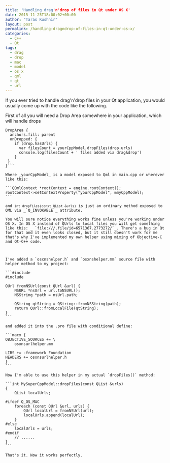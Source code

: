 ```yaml
---
title: 'Handling drag'n'drop of files in Qt under OS X'
date: 2015-11-25T18:00:02+00:00
author: "Taras Kushnir"
layout: post
permalink: /handling-dragndrop-of-files-in-qt-under-os-x/
categories:
  - C++
  - Qt
tags:
  - drag
  - drop
  - mac
  - model
  - os x
  - qml
  - qt
  - url
---
```

If you ever tried to handle drag'n'drop files in your Qt application, you would usually come up with the code like the following.
  
First of all you will need a Drop Area somewhere in your application, which will handle drops

<pre><code class="language-javascript">DropArea {
  anchors.fill: parent
  onDropped: {
    if (drop.hasUrls) {
      var filesCount = yourCppModel.dropFiles(drop.urls)
      console.log(filesCount + ' files added via drag&drop')
    }
 }
}```

Where _yourCppModel_ is a model exposed to Qml in main.cpp or wherever like this:

```QQmlContext *rootContext = engine.rootContext();
rootContext->setContextProperty("yourCppModel", &myCppModel);
```

and <code class="language-clike">int dropFiles(const QList<QUrl> &urls)</code> is just an ordinary method exposed to QML via _`Q_INVOKABLE`_ attribute.

You will sure notice everything works fine unless you're working under OS X. In OS X instead of QUrls to local files you will get something like this: _ `file:///.file/id=6571367.2773272/`_. There's a bug in Qt for that and it even looks closed, but it still doesn't work for me that's why I've implemented my own helper using mixing of Objective-C and Qt-C++ code.

<!--more-->

I've added a `osxnshelper.h` and `osxnshelper.mm` source file with helper method to my project:

```#include <Foundation/Foundation.h>
#include <QUrl>

QUrl fromNSUrl(const QUrl &url) {
    NSURL *nsUrl = url.toNSURL();
    NSString *path = nsUrl.path;

    QString qtString = QString::fromNSString(path);
    return QUrl::fromLocalFile(qtString);
}
```

and added it into the .pro file with conditional define:

```macx {
OBJECTIVE_SOURCES += \
    osxnsurlhelper.mm

LIBS += -framework Foundation
HEADERS += osxnsurlhelper.h
}
```

Now I'm able to use this helper in my actual `dropFiles()` method:

```int MySuperCppModel::dropFiles(const QList<QString> &urls)
{
    QList<QString> localUrls;

#ifdef Q_OS_MAC
    foreach (const QUrl &url, urls) {
        QUrl localUrl = fromNSUrl(url);
        localUrls.append(localUrl);
    }
#else
    localUrls = urls;
#endif
    // ......
}
```

That's it. Now it works perfectly.